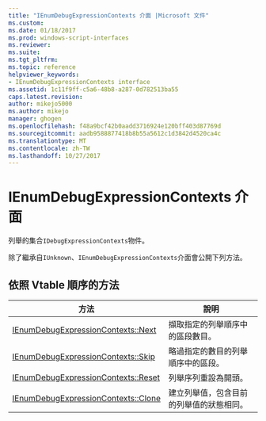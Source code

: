 ```yaml
---
title: "IEnumDebugExpressionContexts 介面 |Microsoft 文件"
ms.custom: 
ms.date: 01/18/2017
ms.prod: windows-script-interfaces
ms.reviewer: 
ms.suite: 
ms.tgt_pltfrm: 
ms.topic: reference
helpviewer_keywords:
- IEnumDebugExpressionContexts interface
ms.assetid: 1c11f9ff-c5a6-48b8-a287-0d782513ba55
caps.latest.revision: 
author: mikejo5000
ms.author: mikejo
manager: ghogen
ms.openlocfilehash: f48a9bcf42b0aadd3716924e120bff403d87769d
ms.sourcegitcommit: aadb9588877418b8b55a5612c1d3842d4520ca4c
ms.translationtype: MT
ms.contentlocale: zh-TW
ms.lasthandoff: 10/27/2017
---
```

# <a name="ienumdebugexpressioncontexts-interface"></a>IEnumDebugExpressionContexts 介面
列舉的集合`IDebugExpressionContexts`物件。  
  
 除了繼承自`IUnknown`、`IEnumDebugExpressionContexts`介面會公開下列方法。  
  
## <a name="methods-in-vtable-order"></a>依照 Vtable 順序的方法  
  
|方法|說明|  
|------------|-----------------|  
|[IEnumDebugExpressionContexts::Next](../../winscript/reference/ienumdebugexpressioncontexts-next.md)|擷取指定的列舉順序中的區段數目。|  
|[IEnumDebugExpressionContexts::Skip](../../winscript/reference/ienumdebugexpressioncontexts-skip.md)|略過指定的數目的列舉順序中的區段。|  
|[IEnumDebugExpressionContexts::Reset](../../winscript/reference/ienumdebugexpressioncontexts-reset.md)|列舉序列重設為開頭。|  
|[IEnumDebugExpressionContexts::Clone](../../winscript/reference/ienumdebugexpressioncontexts-clone.md)|建立列舉值，包含目前的列舉值的狀態相同。|
